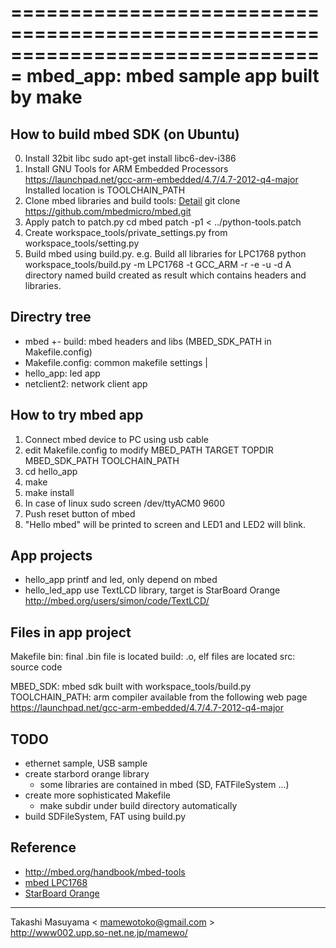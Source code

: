 ===============================================================================
mbed_app: mbed sample app built by make
===============================================================================

How to build mbed SDK (on Ubuntu)
---------------------------------
0. Install 32bit libc
   sudo apt-get install libc6-dev-i386
1. Install GNU Tools for ARM Embedded Processors
  https://launchpad.net/gcc-arm-embedded/4.7/4.7-2012-q4-major
  Installed location is TOOLCHAIN_PATH
2. Clone mbed libraries and build tools: [Detail](https://github.com/mbedmicro/mbed/blob/master/docs/BUILDING.md)
    git clone https://github.com/mbedmicro/mbed.git
3. Apply patch to patch.py
    cd mbed
    patch -p1 < ../python-tools.patch
4. Create workspace_tools/private_settings.py from workspace_tools/setting.py
5. Build mbed using build.py. e.g. Build all libraries for LPC1768
    python workspace_tools/build.py -m LPC1768 -t GCC_ARM -r -e -u -d
  A directory named build created as result which contains headers and libraries.

Directry tree
-------------
 + mbed
 +- build: mbed headers and libs (MBED_SDK_PATH in Makefile.config)
 + Makefile.config: common makefile settings
 |
 + hello_app: led app
 + netclient2: network client app

How to try mbed app
-------------------
1. Connect mbed device to PC using usb cable
2. edit Makefile.config to modify MBED_PATH TARGET TOPDIR MBED_SDK_PATH TOOLCHAIN_PATH 
3. cd hello_app
4. make
5. make install
6. In case of linux
    sudo screen /dev/ttyACM0 9600
7. Push reset button of mbed
8. "Hello mbed" will be printed to screen and LED1 and LED2 will blink.

App projects
------------
* hello_app
 printf and led, only depend on mbed
* hello_led_app
 use TextLCD library, target is StarBoard Orange
 http://mbed.org/users/simon/code/TextLCD/

Files in app project
--------------------
Makefile
bin: final .bin file is located
build: .o, elf files are located
src: source code

MBED_SDK: mbed sdk built with workspace_tools/build.py
TOOLCHAIN_PATH: arm compiler available from the following web page
  https://launchpad.net/gcc-arm-embedded/4.7/4.7-2012-q4-major

TODO
-----------
* ethernet sample, USB sample
* create starbord orange library
   * some libraries are contained in mbed (SD, FATFileSystem ...)
* create more sophisticated Makefile
   * make subdir under build directory automatically
* build SDFileSystem, FAT using build.py

Reference
---------
* http://mbed.org/handbook/mbed-tools
* [mbed LPC1768](https://developer.mbed.org/platforms/mbed-LPC1768/)
* [StarBoard Orange](http://mbed.org/cookbook/StarBoard-Orange)

----
Takashi Masuyama < mamewotoko@gmail.com >  
http://www002.upp.so-net.ne.jp/mamewo/
